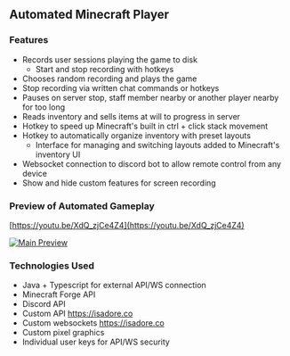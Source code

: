 ## Automated Minecraft Player

### Features
- Records user sessions playing the game to disk
  - Start and stop recording with hotkeys
- Chooses random recording and plays the game
- Stop recording via written chat commands or hotkeys
- Pauses on server stop, staff member nearby or another player nearby for too long
- Reads inventory and sells items at will to progress in server
- Hotkey to speed up Minecraft's built in ctrl + click stack movement
- Hotkey to automatically organize inventory with preset layouts
  - Interface for managing and switching layouts added to Minecraft's inventory UI
- Websocket connection to discord bot to allow remote control from any device
- Show and hide custom features for screen recording

### Preview of Automated Gameplay
[https://youtu.be/XdQ_zjCe4Z4](https://youtu.be/XdQ_zjCe4Z4)

[![Main Preview](http://img.youtube.com/vi/XdQ_zjCe4Z4/0.jpg)](https://youtu.be/XdQ_zjCe4Z4)


### Technologies Used
- Java + Typescript for external API/WS connection
- Minecraft Forge API
- Discord API
- Custom API https://isadore.co
- Custom websockets https://isadore.co
- Custom pixel graphics
- Individual user keys for API/WS security
